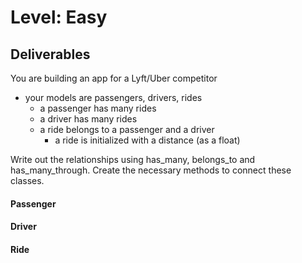 # Level: Easy

## Deliverables

You are building an app for a Lyft/Uber competitor

- your models are passengers, drivers, rides
  - a passenger has many rides
  - a driver has many rides
  - a ride belongs to a passenger and a driver
    - a ride is initialized with a distance (as a float)

Write out the relationships using has_many, belongs_to and has_many_through.
Create the necessary methods to connect these classes.

#### Passenger

<!-- - #drivers
  - returns all drivers a passenger has ridden with -->
<!-- - #rides
  - returns all rides a passenger has been on -->
<!-- - .all
  - returns an array of all passengers -->
<!-- - #total_distance
  - should calculate the total distance the passenger has travelled with the
    service -->
<!-- - .premium_members
  - should find all passengers who have travelled over 100 miles with the service -->

#### Driver

<!-- - #passengers
  - returns all passengers a driver has had -->
<!-- - #rides
  - returns all rides a driver has made -->
<!-- - .all
  - returns an array of all drivers -->
<!-- - .mileage_cap(distance)
  - takes an argument of a distance (float) and returns all drivers who have exceeded that mileage -->

#### Ride

<!-- - #passenger
  - returns the passenger object for that ride -->
<!-- - #driver
  - returns the driver object for that ride -->
<!-- - .average_distance
  - should find the average distance of all rides -->
